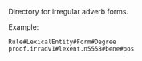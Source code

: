Directory for irregular adverb forms.

Example:

    Rule#LexicalEntity#Form#Degree
    proof.irradv1#lexent.n5558#bene#pos

